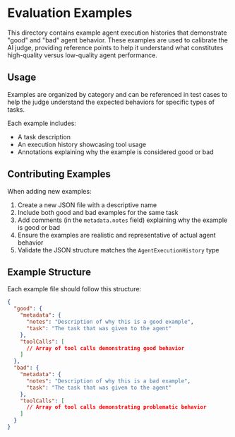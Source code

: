 # Evaluation Examples

This directory contains example agent execution histories that demonstrate "good" and "bad" agent behavior. These examples are used to calibrate the AI judge, providing reference points to help it understand what constitutes high-quality versus low-quality agent performance.

## Usage

Examples are organized by category and can be referenced in test cases to help the judge understand the expected behaviors for specific types of tasks.

Each example includes:
- A task description
- An execution history showcasing tool usage
- Annotations explaining why the example is considered good or bad

## Contributing Examples

When adding new examples:

1. Create a new JSON file with a descriptive name
2. Include both good and bad examples for the same task
3. Add comments (in the `metadata.notes` field) explaining why the example is good or bad
4. Ensure the examples are realistic and representative of actual agent behavior
5. Validate the JSON structure matches the `AgentExecutionHistory` type

## Example Structure

Each example file should follow this structure:

```json
{
  "good": {
    "metadata": {
      "notes": "Description of why this is a good example",
      "task": "The task that was given to the agent"
    },
    "toolCalls": [
      // Array of tool calls demonstrating good behavior
    ]
  },
  "bad": {
    "metadata": {
      "notes": "Description of why this is a bad example",
      "task": "The task that was given to the agent"
    },
    "toolCalls": [
      // Array of tool calls demonstrating problematic behavior
    ]
  }
}
```